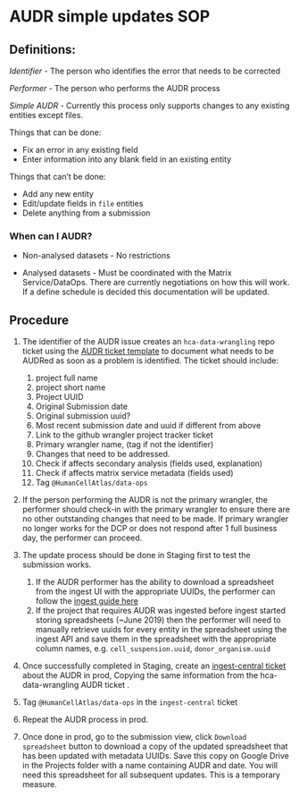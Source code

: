 # AUDR simple updates SOP

## Definitions:

*Identifier* - The person who identifies the error that needs to be corrected

*Performer* -  The person who performs the AUDR process

*Simple AUDR* - Currently this process only supports changes to any existing entities except files. 

Things that can be done:
* Fix an error in any existing field 
* Enter information into any blank field in an existing entity

Things that can’t be done:
* Add any new entity
* Edit/update fields in `file` entities
* Delete anything from a submission

### When can I AUDR?
* Non-analysed datasets - No restrictions

* Analysed datasets - Must be coordinated with the Matrix Service/DataOps. There are currently negotiations on how this will work. If a define schedule is decided this documentation will be updated.

## Procedure
1. The identifier of the AUDR issue creates an `hca-data-wrangling` repo ticket using the [AUDR ticket template](https://github.com/HumanCellAtlas/hca-data-wrangling/issues/new?assignees=&labels=AUDR&template=audr_template.md&title=AUDR%3A) to document what needs to be AUDRed as soon as a problem is identified. The ticket should include: 
    1. project full name
    1. project short name 
    1. Project UUID
    1. Original Submission date
    1. Original submission uuid?
    1. Most recent submission date and uuid if different from above
    1. Link to the github wrangler project tracker ticket
    1. Primary wrangler name, (tag if not the identifier)
    1. Changes that need to be addressed. 
    1. Check if affects secondary analysis (fields used, explanation)
    1. Check if affects matrix service metadata (fields used)
    1. Tag `@HumanCellAtlas/data-ops`

1. If the person performing the AUDR is not the primary wrangler, the performer should check-in with the primary wrangler to ensure there are no other outstanding changes that need to be made. If primary wrangler no longer works for the DCP or does not respond after 1 full business day, the performer can proceed.
1. The update process should be done in Staging first to test the submission works. 
    1. If the AUDR performer has the ability to download a spreadsheet from the ingest UI with the appropriate UUIDs, the performer can follow the [ingest guide here](https://github.com/HumanCellAtlas/ingest-central/wiki/Updating-Metadata-through-Spreadsheets)
    1. If the project that requires AUDR was ingested before ingest started storing spreadsheets (~June 2019) then the performer will need to manually retrieve uuids for every entity in the spreadsheet using the ingest API and save them in the spreadsheet with the appropriate column names, e.g. `cell_suspension.uuid`, `donor_organism.uuid`
1. Once successfully completed in Staging, create an [ingest-central ticket](https://github.com/HumanCellAtlas/ingest-central/issues/new/choose) about the AUDR in prod, Copying the same information from the hca-data-wrangling AUDR ticket . 
1. Tag `@HumanCellAtlas/data-ops` in the `ingest-central` ticket
1. Repeat the AUDR process in prod. 
1. Once done in prod, go to the submission view, click  `Download spreadsheet` button to download a copy of the updated spreadsheet that has been updated with metadata UUIDs. Save this copy on Google Drive in the Projects folder with a name containing AUDR and date. You will need this spreadsheet for all subsequent updates. This is a temporary measure.
